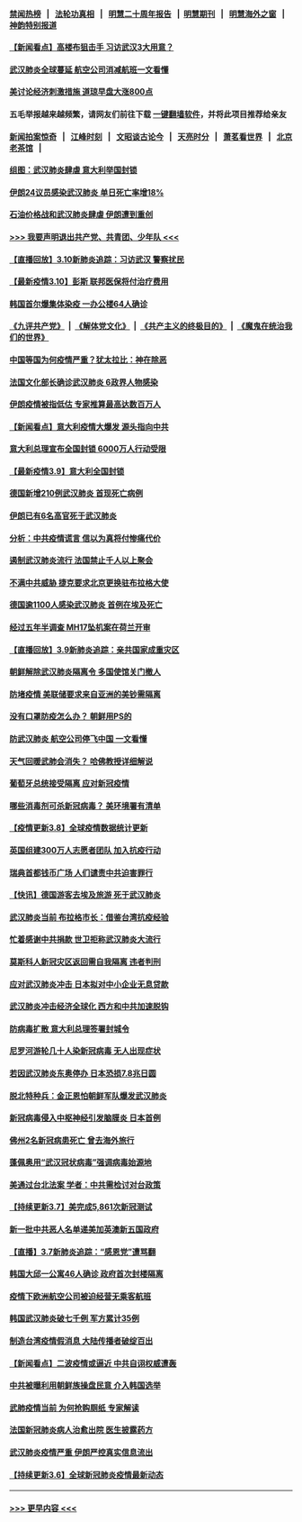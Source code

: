 #### [禁闻热榜](热点新闻.md?=0)  &nbsp;&nbsp;|&nbsp;&nbsp; [法轮功真相](https://github.com/gfw-breaker/truth/blob/master/README.md?=0) &nbsp;&nbsp;|&nbsp;&nbsp; [明慧二十周年报告](https://github.com/gfw-breaker/mh-reports/blob/master/README.md?=0) &nbsp;&nbsp;|&nbsp;&nbsp;[明慧期刊](https://github.com/gfw-breaker/mh-qikan) &nbsp;&nbsp;|&nbsp;&nbsp; [明慧海外之窗](https://github.com/gfw-breaker/mh-news/blob/master/README.md?=0) &nbsp;&nbsp;|&nbsp;&nbsp; [神韵特别报道](https://github.com/gfw-breaker/mh-news/blob/master/shenyun.md?=0)
#### [【新闻看点】高楼布狙击手 习访武汉3大用意？](../pages/nsc418/n11930378.md?t=03110303) 
#### [武汉肺炎全球蔓延 航空公司消减航班一文看懂](../pages/nsc418/n11927605.md?t=03110303) 
#### [美讨论经济刺激措施 道琼早盘大涨800点](../pages/nsc418/n11930191.md?t=03110303) 
#### 五毛举报越来越频繁，请网友们前往下载 [一键翻墙软件](https://github.com/gfw-breaker/ssr-accounts)，并将此项目推荐给亲友
#### [新闻拍案惊奇](https://github.com/gfw-breaker/banned-news/blob/master/pages/link4.md) &nbsp;&nbsp;|&nbsp;&nbsp; [江峰时刻](https://github.com/gfw-breaker/banned-news/blob/master/pages/link4.md) &nbsp;&nbsp;|&nbsp;&nbsp; [文昭谈古论今](https://github.com/gfw-breaker/banned-news/blob/master/pages/link4.md) &nbsp;&nbsp;|&nbsp;&nbsp; [天亮时分](https://github.com/gfw-breaker/banned-news/blob/master/pages/link4.md) &nbsp;&nbsp;|&nbsp;&nbsp; [萧茗看世界](https://github.com/gfw-breaker/banned-news/blob/master/pages/link4.md) &nbsp;&nbsp;|&nbsp;&nbsp; [北京老茶馆](https://github.com/gfw-breaker/banned-news/blob/master/pages/link4.md) &nbsp;&nbsp;|&nbsp;&nbsp; 
#### [组图：武汉肺炎肆虐 意大利举国封锁](../pages/nsc418/n11930070.md?t=03110303) 
#### [伊朗24议员感染武汉肺炎 单日死亡率增18%](../pages/nsc418/n11930297.md?t=03110303) 
#### [石油价格战和武汉肺炎肆虐 伊朗遭到重创](../pages/nsc418/n11929929.md?t=03110303) 
#### [>>> 我要声明退出共产党、共青团、少年队 <<<](https://github.com/begood0513/goodnews/blob/master/quit/letter.md) 
#### [【直播回放】3.10新肺炎追踪：习访武汉 警察扰民](../pages/nsc418/n11929844.md?t=03110303) 
#### [【最新疫情3.10】彭斯 联邦医保将付治疗费用](../pages/nsc418/n11928415.md?t=03110303) 
#### [韩国首尔爆集体染疫 一办公楼64人确诊](../pages/nsc418/n11929491.md?t=03110303) 
#### [《九评共产党》](https://github.com/begood0513/9ping.md/blob/master/README.md) &nbsp;|&nbsp; [《解体党文化》](../../../../jtdwh.md/blob/master/README.md)  &nbsp;|&nbsp; [《共产主义的终极目的》](../../../../gczydzjmd.md/blob/master/README.md) &nbsp;|&nbsp; [《魔鬼在统治我们的世界》](../../../../mgztzwmdsj.md/blob/master/README.md) 
#### [中国等国为何疫情严重？犹太拉比：神在除恶](../pages/nsc418/n11926997.md?t=03110303) 
#### [法国文化部长确诊武汉肺炎 6政界人物感染](../pages/nsc418/n11928524.md?t=03110303) 
#### [伊朗疫情被指低估 专家推算最高达数百万人](../pages/nsc418/n11928317.md?t=03110303) 
#### [【新闻看点】意大利疫情大爆发 源头指向中共](../pages/nsc418/n11927780.md?t=03110303) 
#### [意大利总理宣布全国封锁 6000万人行动受限](../pages/nsc418/n11928018.md?t=03110303) 
#### [【最新疫情3.9】意大利全国封锁](../pages/nsc418/n11925735.md?t=03110303) 
#### [德国新增210例武汉肺炎 首现死亡病例](../pages/nsc418/n11927835.md?t=03110303) 
#### [伊朗已有6名高官死于武汉肺炎](../pages/nsc418/n11927777.md?t=03110303) 
#### [分析：中共疫情谎言 信以为真将付惨痛代价](../pages/nsc418/n11927716.md?t=03110303) 
#### [遏制武汉肺炎流行 法国禁止千人以上聚会](../pages/nsc418/n11927688.md?t=03110303) 
#### [不满中共威胁 捷克要求北京更换驻布拉格大使](../pages/nsc418/n11927466.md?t=03110303) 
#### [德国逾1100人感染武汉肺炎 首例在埃及死亡](../pages/nsc418/n11927083.md?t=03110303) 
#### [经过五年半调查 MH17坠机案在荷兰开审](../pages/nsc418/n11927110.md?t=03110303) 
#### [【直播回放】3.9新肺炎追踪：亲共国家成重灾区](../pages/nsc418/n11927002.md?t=03110303) 
#### [朝鲜解除武汉肺炎隔离令 多国使馆关门撤人](../pages/nsc418/n11926849.md?t=03110303) 
#### [防堵疫情 美联储要求来自亚洲的美钞需隔离](../pages/nsc418/n11926541.md?t=03110303) 
#### [没有口罩防疫怎么办？ 朝鲜用PS的](../pages/nsc418/n11926699.md?t=03110303) 
#### [防武汉肺炎 航空公司停飞中国 一文看懂](../pages/nsc418/n11866800.md?t=03110303) 
#### [天气回暖武肺会消失？ 哈佛教授详细解说](../pages/nsc418/n11925747.md?t=03110303) 
#### [葡萄牙总统接受隔离 应对新冠疫情](../pages/nsc418/n11925918.md?t=03110303) 
#### [哪些消毒剂可杀新冠病毒？ 美环境署有清单](../pages/nsc418/n11923343.md?t=03110303) 
#### [【疫情更新3.8】全球疫情数据统计更新](../pages/nsc418/n11923562.md?t=03110303) 
#### [英国组建300万人志愿者团队 加入抗疫行动](../pages/nsc418/n11925311.md?t=03110303) 
#### [瑞典首都钱币广场 人们谴责中共迫害罪行](../pages/nsc418/n11925227.md?t=03110303) 
#### [【快讯】德国游客去埃及旅游 死于武汉肺炎](../pages/nsc418/n11925207.md?t=03110303) 
#### [武汉肺炎当前 布拉格市长：借鉴台湾抗疫经验](../pages/nsc418/n11925089.md?t=03110303) 
#### [忙着感谢中共捐款 世卫拒称武汉肺炎大流行](../pages/nsc418/n11924807.md?t=03110303) 
#### [莫斯科人新冠灾区返回需自我隔离 违者判刑](../pages/nsc418/n11925005.md?t=03110303) 
#### [应对武汉肺炎冲击 日本拟对中小企业无息贷款](../pages/nsc418/n11924980.md?t=03110303) 
#### [武汉肺炎冲击经济全球化 西方和中共加速脱钩](../pages/nsc418/n11908233.md?t=03110303) 
#### [防病毒扩散 意大利总理签署封城令](../pages/nsc418/n11924764.md?t=03110303) 
#### [尼罗河游轮几十人染新冠病毒 无人出现症状](../pages/nsc418/n11924545.md?t=03110303) 
#### [若因武汉肺炎东奥停办 日本恐损7.8兆日圆](../pages/nsc418/n11924477.md?t=03110303) 
#### [脱北特种兵：金正恩怕朝鲜军队爆发武汉肺炎](../pages/nsc418/n11924303.md?t=03110303) 
#### [新冠病毒侵入中枢神经引发脑膜炎 日本首例](../pages/nsc418/n11923761.md?t=03110303) 
#### [佛州2名新冠病患死亡 曾去海外旅行](../pages/nsc418/n11923309.md?t=03110303) 
#### [蓬佩奥用“武汉冠状病毒”强调病毒始源地](../pages/nsc418/n11923252.md?t=03110303) 
#### [美通过台北法案 学者：中共需检讨对台政策](../pages/nsc418/n11922842.md?t=03110303) 
#### [【持续更新3.7】美完成5,861次新冠测试](../pages/nsc418/n11921647.md?t=03110303) 
#### [新一批中共恶人名单递美加英澳新五国政府](../pages/nsc418/n11922727.md?t=03110303) 
#### [【直播】3.7新肺炎追踪：“感恩党”遭骂翻](../pages/nsc418/n11922690.md?t=03110303) 
#### [韩国大邱一公寓46人确诊 政府首次封楼隔离](../pages/nsc418/n11922451.md?t=03110303) 
#### [疫情下欧洲航空公司被迫经营无乘客航班](../pages/nsc418/n11921971.md?t=03110303) 
#### [韩国武汉肺炎破七千例 军方累计35例](../pages/nsc418/n11922051.md?t=03110303) 
#### [制造台湾疫情假消息 大陆传播者破绽百出](../pages/nsc418/n11921050.md?t=03110303) 
#### [【新闻看点】二波疫情或逼近 中共自诩权威遭轰](../pages/nsc418/n11920942.md?t=03110303) 
#### [中共被曝利用朝鲜族操盘民意 介入韩国选举](../pages/nsc418/n11921006.md?t=03110303) 
#### [武肺疫情当前 为何抢购厕纸 专家解读](../pages/nsc418/n11920844.md?t=03110303) 
#### [法国新冠肺炎病人治愈出院 医生披露药方](../pages/nsc418/n11920478.md?t=03110303) 
#### [武汉肺炎疫情严重 伊朗严控真实信息流出](../pages/nsc418/n11920458.md?t=03110303) 
#### [【持续更新3.6】全球新冠肺炎疫情最新动态](../pages/nsc418/n11919043.md?t=03110303) 

----
#### [ >>> 更早内容 <<< ](../indexes/nsc418-earlier.md)
